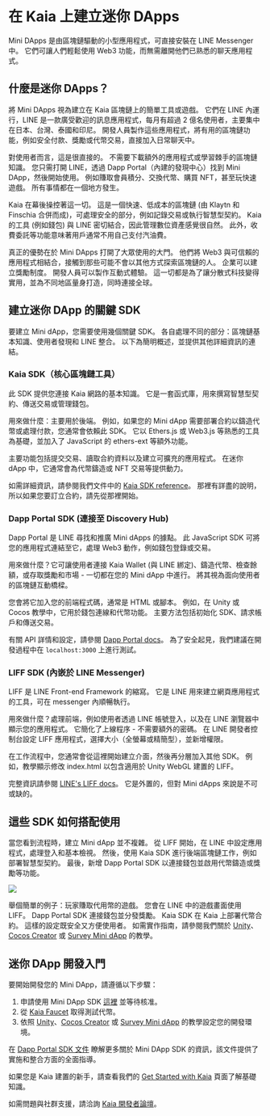 # 在 Kaia 上建立迷你 DApps

Mini DApps 是由區塊鏈驅動的小型應用程式，可直接安裝在 LINE Messenger 中。 它們可讓人們輕鬆使用 Web3 功能，而無需離開他們已熟悉的聊天應用程式。

## 什麼是迷你 DApps？

將 Mini DApps 視為建立在 Kaia 區塊鏈上的簡單工具或遊戲。 它們在 LINE 內運行，LINE 是一款廣受歡迎的訊息應用程式，每月有超過 2 億名使用者，主要集中在日本、台灣、泰國和印尼。 開發人員製作這些應用程式，將有用的區塊鏈功能，例如安全付款、獎勵或代幣交易，直接加入日常聊天中。

對使用者而言，這是很直接的。 不需要下載額外的應用程式或學習棘手的區塊鏈知識。 您只需打開 LINE，透過 Dapp Portal（內建的發現中心）找到 Mini DApp，然後開始使用。 例如賺取會員積分、交換代幣、購買 NFT，甚至玩快速遊戲。 所有事情都在一個地方發生。

Kaia 在幕後操控著這一切。 這是一個快速、低成本的區塊鏈 (由 Klaytn 和 Finschia 合併而成)，可處理安全的部分，例如記錄交易或執行智慧型契約。 Kaia 的工具 (例如錢包) 與 LINE 密切結合，因此管理數位資產感覺很自然。 此外，收費委託等功能意味著用戶通常不用自己支付汽油費。

真正的優勢在於 Mini DApps 打開了大眾使用的大門。 他們將 Web3 與可信賴的應用程式相結合，接觸到那些可能不會以其他方式探索區塊鏈的人。 企業可以建立獎勵制度。 開發人員可以製作互動式體驗。 這一切都是為了讓分散式科技變得實用，並為不同地區量身打造，同時連接全球。

## 建立迷你 DApp 的關鍵 SDK

要建立 Mini dApp，您需要使用幾個關鍵 SDK。 各自處理不同的部分：區塊鏈基本知識、使用者發現和 LINE 整合。 以下為簡明概述，並提供其他詳細資訊的連結。

### Kaia SDK（核心區塊鏈工具）

此 SDK 提供您連接 Kaia 網路的基本知識。 它是一套函式庫，用來撰寫智慧型契約、傳送交易或管理錢包。

用來做什麼：主要用於後端。 例如，如果您的 Mini dApp 需要部署合約以鑄造代幣或處理付款，您通常會依賴此 SDK。 它以 Ethers.js 或 Web3.js 等熟悉的工具為基礎，並加入了 JavaScript 的 ethers-ext 等額外功能。

主要功能包括提交交易、讀取合約資料以及建立可擴充的應用程式。 在迷你 dApp 中，它通常會為代幣鑄造或 NFT 交易等提供動力。

如需詳細資訊，請參閱我們文件中的 [Kaia SDK reference](../references/sdk/sdk.md)。 那裡有詳盡的說明，所以如果您要訂立合約，請先從那裡開始。

### Dapp Portal SDK (連接至 Discovery Hub)

Dapp Portal 是 LINE 尋找和推廣 Mini dApps 的據點。 此 JavaScript SDK 可將您的應用程式連結至它，處理 Web3 動作，例如錢包登錄或交易。

用來做什麼？它可讓使用者連接 Kaia Wallet (與 LINE 綁定)、鑄造代幣、檢查餘額，或存取獎勵和市場 - 一切都在您的 Mini dApp 中進行。 將其視為面向使用者的區塊鏈互動橋樑。

您會將它加入您的前端程式碼，通常是 HTML 或腳本。 例如，在 Unity 或 Cocos 教學中，它用於錢包連線和代幣功能。 主要方法包括初始化 SDK、請求帳戶和傳送交易。

有關 API 詳情和設定，請參閱 [Dapp Portal docs](https://docs.dappportal.io/)。 為了安全起見，我們建議在開發過程中在 `localhost:3000` 上進行測試。

### LIFF SDK (內嵌於 LINE Messenger)

LIFF 是 LINE Front-end Framework 的縮寫。 它是 LINE 用來建立網頁應用程式的工具，可在 messenger 內順暢執行。

用來做什麼？處理前端，例如使用者透過 LINE 帳號登入，以及在 LINE 瀏覽器中顯示您的應用程式。 它簡化了上線程序 - 不需要額外的密碼。 在 LINE 開發者控制台設定 LIFF 應用程式，選擇大小（全螢幕或精簡型），並新增權限。

在工作流程中，您通常會從這裡開始建立介面，然後再分層加入其他 SDK。 例如，教學顯示修改 index.html 以包含適用於 Unity WebGL 建置的 LIFF。

完整資訊請參閱 [LINE's LIFF docs](https://developers.line.biz/en/docs/liff/overview/)。 它是外置的，但對 Mini dApps 來說是不可或缺的。

## 這些 SDK 如何搭配使用

當您看到流程時，建立 Mini dApp 並不複雜。 從 LIFF 開始，在 LINE 中設定應用程式，處理登入和基本檢視。 然後，使用 Kaia SDK 進行後端區塊鏈工作，例如部署智慧型契約。 最後，新增 Dapp Portal SDK 以連接錢包並啟用代幣鑄造或獎勵等功能。

![](/img/minidapps/sdk-overview.png)

舉個簡單的例子：玩家賺取代用幣的遊戲。 您會在 LINE 中的遊戲畫面使用 LIFF。 Dapp Portal SDK 連接錢包並分發獎勵。 Kaia SDK 在 Kaia 上部署代幣合約。
這樣的設定既安全又方便使用者。 如需實作指南，請參閱我們關於 [Unity](https://docs.kaia.io/minidapps/unity/quick-start/)、[Cocos Creator](https://docs.kaia.io/minidapps/cocos-creator/quick-start/) 或 [Survey Mini dApp](https://docs.kaia.io/minidapps/survey-minidapp/intro/) 的教學。

## 迷你 DApp 開發入門

要開始開發您的 Mini DApp，請遵循以下步驟：

1. 申請使用 Mini DApp SDK [這裡](https://tally.so/r/w4Y5BB) 並等待核准。
2. 從 [Kaia Faucet](https://faucet.kaia.io/) 取得測試代幣。
3. 依照 [Unity](./unity/quick-start.md)、[Cocos Creator](./cocos-creator/quick-start.md) 或 [Survey Mini dApp](./survey-minidapp/intro.md) 的教學設定您的開發環境。

在 [Dapp Portal SDK 文件](https://developers.dappportal.io/sdk) 瞭解更多關於 Mini DApp SDK 的資訊，該文件提供了實施和整合方面的全面指導。

如果您是 Kaia 建置的新手，請查看我們的 [Get Started with Kaia](../build/get-started/get-started.mdx) 頁面了解基礎知識。

如需問題與社群支援，請洽詢 [Kaia 開發者論壇](https://devforum.kaia.io/)。